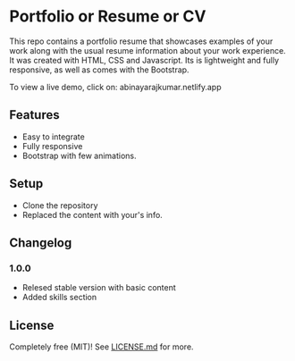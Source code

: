 # Portfolio  or Resume or CV
This repo contains a portfolio resume that showcases examples of your work along with the usual resume information about your work experience.
It was created with HTML, CSS and Javascript. Its is lightweight and fully responsive, as well as comes with the Bootstrap.

To view a live demo, click on: abinayarajkumar.netlify.app

## Features
* Easy to integrate
* Fully responsive
* Bootstrap with few animations.

## Setup
* Clone the repository
* Replaced the content with your's info.

## Changelog

### 1.0.0

* Relesed stable version with basic content
* Added skills section
## License

Completely free (MIT)! See [LICENSE.md](LICENSE.md) for more.
